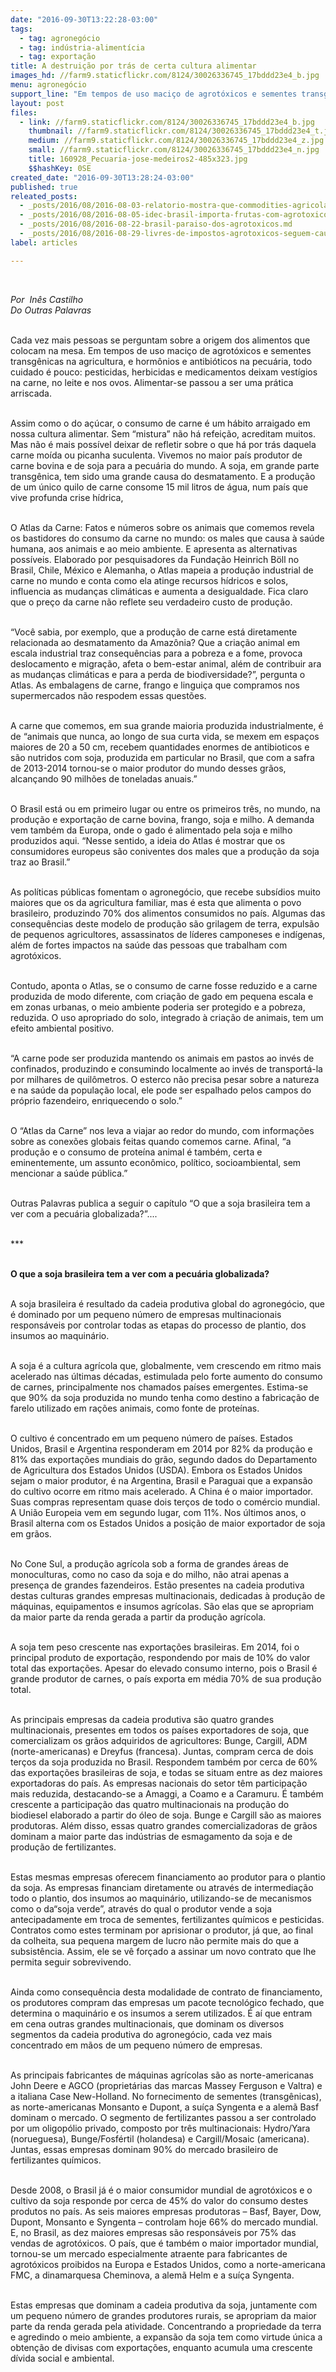 ```yaml
---
date: "2016-09-30T13:22:28-03:00"
tags:
  - tag: agronegócio
  - tag: indústria-alimentícia
  - tag: exportação
title: A destruição por trás de certa cultura alimentar
images_hd: //farm9.staticflickr.com/8124/30026336745_17bddd23e4_b.jpg
menu: agronegócio
support_line: "Em tempos de uso maciço de agrotóxicos e sementes transgênicas na agricultura, e hormônios e antibióticos na pecuária, todo cuidado é pouco."
layout: post
files:
  - link: //farm9.staticflickr.com/8124/30026336745_17bddd23e4_b.jpg
    thumbnail: //farm9.staticflickr.com/8124/30026336745_17bddd23e4_t.jpg
    medium: //farm9.staticflickr.com/8124/30026336745_17bddd23e4_z.jpg
    small: //farm9.staticflickr.com/8124/30026336745_17bddd23e4_n.jpg
    title: 160928_Pecuaria-jose-medeiros2-485x323.jpg
    $$hashKey: 0SE
created_date: "2016-09-30T13:28:24-03:00"
published: true
releated_posts:
  - _posts/2016/08/2016-08-03-relatorio-mostra-que-commodities-agricolas-sao-responsaveis-por-mais-de-um-terco-do-desmatamento-tropical-ao-ano.md
  - _posts/2016/08/2016-08-05-idec-brasil-importa-frutas-com-agrotoxicos-ilegais.md
  - _posts/2016/08/2016-08-22-brasil-paraiso-dos-agrotoxicos.md
  - _posts/2016/08/2016-08-29-livres-de-impostos-agrotoxicos-seguem-causando-cancer-malformacoes-e-mortes.md
label: articles

---
```

<p>&nbsp;</p>

<p><em>Por&nbsp; In&ecirc;s Castilho<br />
Do Outras Palavras</em></p>

<p><br />
Cada vez mais pessoas se perguntam sobre a origem dos alimentos que colocam na mesa. Em tempos de uso maci&ccedil;o de agrot&oacute;xicos e sementes transg&ecirc;nicas na agricultura, e horm&ocirc;nios e antibi&oacute;ticos na pecu&aacute;ria, todo cuidado &eacute; pouco: pesticidas, herbicidas e medicamentos deixam vest&iacute;gios na carne, no leite e nos ovos. Alimentar-se passou a ser uma pr&aacute;tica arriscada.</p>

<p><br />
Assim como o do a&ccedil;&uacute;car, o consumo de carne &eacute; um h&aacute;bito arraigado em nossa cultura alimentar. Sem &ldquo;mistura&rdquo; n&atilde;o h&aacute; refei&ccedil;&atilde;o, acreditam muitos. Mas n&atilde;o &eacute; mais poss&iacute;vel deixar de refletir sobre o que h&aacute; por tr&aacute;s daquela carne mo&iacute;da ou picanha suculenta. Vivemos no maior pa&iacute;s produtor de carne bovina e de soja para a pecu&aacute;ria do mundo. A soja, em grande parte transg&ecirc;nica, tem sido uma grande causa do desmatamento. E a produ&ccedil;&atilde;o de um &uacute;nico quilo de carne consome 15 mil litros de &aacute;gua, num pa&iacute;s que vive profunda crise h&iacute;drica,</p>

<p><br />
O Atlas da Carne: Fatos e n&uacute;meros sobre os animais que comemos revela os bastidores do consumo da carne no mundo: os males que causa &agrave; sa&uacute;de humana, aos animais e ao meio ambiente. E apresenta as alternativas poss&iacute;veis. Elaborado por pesquisadores da Funda&ccedil;&atilde;o Heinrich B&ouml;ll no Brasil, Chile, M&eacute;xico e Alemanha, o Atlas mapeia a produ&ccedil;&atilde;o industrial de carne no mundo e conta como ela atinge recursos h&iacute;dricos e solos, influencia as mudan&ccedil;as clim&aacute;ticas e aumenta a desigualdade. Fica claro que o pre&ccedil;o da carne n&atilde;o reflete seu verdadeiro custo de produ&ccedil;&atilde;o.</p>

<p><br />
&ldquo;Voc&ecirc; sabia, por exemplo, que a produ&ccedil;&atilde;o de carne est&aacute; diretamente relacionada ao desmatamento da Amaz&ocirc;nia? Que a cria&ccedil;&atilde;o animal em escala industrial traz consequ&ecirc;ncias para a pobreza e a fome, provoca deslocamento e migra&ccedil;&atilde;o, afeta o bem-estar animal, al&eacute;m de contribuir ara as mudan&ccedil;as clim&aacute;ticas e para a perda de biodiversidade?&rdquo;, pergunta o Atlas. As embalagens de carne, frango e lingui&ccedil;a que compramos nos supermercados n&atilde;o respodem essas quest&otilde;es.</p>

<p><br />
A carne que comemos, em sua grande maioria produzida industrialmente, &eacute; de &ldquo;animais que nunca, ao longo de sua curta vida, se mexem em espa&ccedil;os maiores de 20 a 50 cm, recebem quantidades enormes de antibioticos e s&atilde;o nutridos com soja, produzida em particular no Brasil, que com a safra de 2013-2014 tornou-se o maior produtor do mundo desses gr&atilde;os, alcan&ccedil;ando 90 milh&otilde;es de toneladas anuais.&rdquo;</p>

<p><br />
O Brasil est&aacute; ou em primeiro lugar ou entre os primeiros tr&ecirc;s, no mundo, na produ&ccedil;&atilde;o e exporta&ccedil;&atilde;o de carne bovina, frango, soja e milho. A demanda vem tamb&eacute;m da Europa, onde o gado &eacute; alimentado pela soja e milho produzidos aqui. &ldquo;Nesse sentido, a ideia do Atlas &eacute; mostrar que os consumidores europeus s&atilde;o coniventes dos males que a produ&ccedil;&atilde;o da soja traz ao Brasil.&rdquo;</p>

<p><br />
As pol&iacute;ticas p&uacute;blicas fomentam o agroneg&oacute;cio, que recebe subs&iacute;dios muito maiores que os da agricultura familiar, mas &eacute; esta que alimenta o povo brasileiro, produzindo 70% dos alimentos consumidos no pa&iacute;s. Algumas das consequ&ecirc;ncias deste modelo de produ&ccedil;&atilde;o s&atilde;o grilagem de terra, expuls&atilde;o de pequenos agricultores, assassinatos de l&iacute;deres camponeses e ind&iacute;genas, al&eacute;m de fortes impactos na sa&uacute;de das pessoas que trabalham com agrot&oacute;xicos.</p>

<p><br />
Contudo, aponta o Atlas, se o consumo de carne fosse reduzido e a carne produzida de modo diferente, com cria&ccedil;&atilde;o de gado em pequena escala e em zonas urbanas, o meio ambiente poderia ser protegido e a pobreza, reduzida. O uso apropriado do solo, integrado &agrave; cria&ccedil;&atilde;o de animais, tem um efeito ambiental positivo.</p>

<p><br />
&ldquo;A carne pode ser produzida mantendo os animais em pastos ao inv&eacute;s de confinados, produzindo e consumindo localmente ao inv&eacute;s de transport&aacute;-la por milhares de quil&ocirc;metros. O esterco n&atilde;o precisa pesar sobre a natureza e na sa&uacute;de da popula&ccedil;&atilde;o local, ele pode ser espalhado pelos campos do pr&oacute;prio fazendeiro, enriquecendo o solo.&rdquo;</p>

<p><br />
O &ldquo;Atlas da Carne&rdquo; nos leva a viajar ao redor do mundo, com informa&ccedil;&otilde;es sobre as conex&otilde;es globais feitas quando comemos carne. Afinal, &ldquo;a produ&ccedil;&atilde;o e o consumo de prote&iacute;na animal &eacute; tamb&eacute;m, certa e eminentemente, um assunto econ&ocirc;mico, pol&iacute;tico, socioambiental, sem mencionar a sa&uacute;de p&uacute;blica.&rdquo;</p>

<p><br />
Outras Palavras publica a seguir o cap&iacute;tulo &ldquo;O que a soja brasileira tem a ver com a pecu&aacute;ria globalizada?&rdquo;....</p>

<p><br />
***</p>

<p><br />
<strong>O que a soja brasileira tem a ver com a pecu&aacute;ria globalizada?</strong></p>

<p><br />
A soja brasileira &eacute; resultado da cadeia produtiva global do agroneg&oacute;cio, que &eacute; dominado por um pequeno n&uacute;mero de empresas multinacionais respons&aacute;veis por controlar todas as etapas do processo de plantio, dos insumos ao maquin&aacute;rio.</p>

<p><br />
A soja &eacute; a cultura agr&iacute;cola que, globalmente, vem crescendo em ritmo mais acelerado nas &uacute;ltimas d&eacute;cadas, estimulada pelo forte aumento do consumo de carnes, principalmente nos chamados pa&iacute;ses emergentes. Estima-se que 90% da soja produzida no mundo tenha como destino a fabrica&ccedil;&atilde;o de farelo utilizado em ra&ccedil;&otilde;es animais, como fonte de prote&iacute;nas.</p>

<p><br />
O cultivo &eacute; concentrado em um pequeno n&uacute;mero de pa&iacute;ses. Estados Unidos, Brasil e Argentina responderam em 2014 por 82% da produ&ccedil;&atilde;o e 81% das exporta&ccedil;&otilde;es mundiais do gr&atilde;o, segundo dados do Departamento de Agricultura dos Estados Unidos (USDA). Embora os Estados Unidos sejam o maior produtor, &eacute; na Argentina, Brasil e Paraguai que a expans&atilde;o do cultivo ocorre em ritmo mais acelerado. A China &eacute; o maior importador. Suas compras representam quase dois ter&ccedil;os de todo o com&eacute;rcio mundial. A Uni&atilde;o Europeia vem em segundo lugar, com 11%. Nos &uacute;ltimos anos, o Brasil alterna com os Estados Unidos a posi&ccedil;&atilde;o de maior exportador de soja em gr&atilde;os.</p>

<p><br />
No Cone Sul, a produ&ccedil;&atilde;o agr&iacute;cola sob a forma de grandes &aacute;reas de monoculturas, como no caso da soja e do milho, n&atilde;o atrai apenas a presen&ccedil;a de grandes fazendeiros. Est&atilde;o presentes na cadeia produtiva destas culturas grandes empresas multinacionais, dedicadas &agrave; produ&ccedil;&atilde;o de m&aacute;quinas, equipamentos e insumos agr&iacute;colas. S&atilde;o elas que se apropriam da maior parte da renda gerada a partir da produ&ccedil;&atilde;o agr&iacute;cola.</p>

<p><br />
A soja tem peso crescente nas exporta&ccedil;&otilde;es brasileiras. Em 2014, foi o principal produto de exporta&ccedil;&atilde;o, respondendo por mais de 10% do valor total das exporta&ccedil;&otilde;es. Apesar do elevado consumo interno, pois o Brasil &eacute; grande produtor de carnes, o pa&iacute;s exporta em m&eacute;dia 70% de sua produ&ccedil;&atilde;o total.</p>

<p><br />
As principais empresas da cadeia produtiva s&atilde;o quatro grandes multinacionais, presentes em todos os pa&iacute;ses exportadores de soja, que comercializam os gr&atilde;os adquiridos de agricultores: Bunge, Cargill, ADM (norte-americanas) e Dreyfus (francesa). Juntas, compram cerca de dois ter&ccedil;os da soja produzida no Brasil. Respondem tamb&eacute;m por cerca de 60% das exporta&ccedil;&otilde;es brasileiras de soja, e todas se situam entre as dez maiores exportadoras do pa&iacute;s. As empresas nacionais do setor t&ecirc;m participa&ccedil;&atilde;o mais reduzida, destacando-se a Amaggi, a Coamo e a Caramuru. &Eacute; tamb&eacute;m crescente a participa&ccedil;&atilde;o das quatro multinacionais na produ&ccedil;&atilde;o do biodiesel elaborado a partir do &oacute;leo de soja. Bunge e Cargill s&atilde;o as maiores produtoras. Al&eacute;m disso, essas quatro grandes comercializadoras de gr&atilde;os dominam a maior parte das ind&uacute;strias de esmagamento da soja e de produ&ccedil;&atilde;o de fertilizantes.</p>

<p><br />
Estas mesmas empresas oferecem financiamento ao produtor para o plantio da soja. As empresas financiam diretamente ou atrav&eacute;s de intermedia&ccedil;&atilde;o todo o plantio, dos insumos ao maquin&aacute;rio, utilizando-se de mecanismos como o da&ldquo;soja verde&rdquo;, atrav&eacute;s do qual o produtor vende a soja antecipadamente em troca de sementes, fertilizantes qu&iacute;micos e pesticidas. Contratos como estes terminam por aprisionar o produtor, j&aacute; que, ao final da colheita, sua pequena margem de lucro n&atilde;o permite mais do que a subsist&ecirc;ncia. Assim, ele se v&ecirc; for&ccedil;ado a assinar um novo contrato que lhe permita seguir sobrevivendo.</p>

<p><br />
Ainda como consequ&ecirc;ncia desta modalidade de contrato de financiamento, os produtores compram das empresas um pacote tecnol&oacute;gico fechado, que determina o maquin&aacute;rio e os insumos a serem utilizados. &Eacute; a&iacute; que entram em cena outras grandes multinacionais, que dominam os diversos segmentos da cadeia produtiva do agroneg&oacute;cio, cada vez mais concentrado em m&atilde;os de um pequeno n&uacute;mero de empresas.</p>

<p><br />
As principais fabricantes de m&aacute;quinas agr&iacute;colas s&atilde;o as norte-americanas John Deere e AGCO (propriet&aacute;rias das marcas Massey Ferguson e Valtra) e a italiana Case New-Holland. No fornecimento de sementes (transg&ecirc;nicas), as norte-americanas Monsanto e Dupont, a su&iacute;&ccedil;a Syngenta e a alem&atilde; Basf dominam o mercado. O segmento de fertilizantes passou a ser controlado por um oligop&oacute;lio privado, composto por tr&ecirc;s multinacionais: Hydro/Yara (norueguesa), Bunge/Fosf&eacute;rtil (holandesa) e Cargill/Mosaic (americana). Juntas, essas empresas dominam 90% do mercado brasileiro de fertilizantes qu&iacute;micos.</p>

<p><br />
Desde 2008, o Brasil j&aacute; &eacute; o maior consumidor mundial de agrot&oacute;xicos e o cultivo da soja responde por cerca de 45% do valor do consumo destes produtos no pa&iacute;s. As seis maiores empresas produtoras &ndash; Basf, Bayer, Dow, Dupont, Monsanto e Syngenta &ndash; controlam hoje 66% do mercado mundial. E, no Brasil, as dez maiores empresas s&atilde;o respons&aacute;veis por 75% das vendas de agrot&oacute;xicos. O pa&iacute;s, que &eacute; tamb&eacute;m o maior importador mundial, tornou-se um mercado especialmente atraente para fabricantes de agrot&oacute;xicos proibidos na Europa e Estados Unidos, como a norte-americana FMC, a dinamarquesa Cheminova, a alem&atilde; Helm e a su&iacute;&ccedil;a Syngenta.</p>

<p><br />
Estas empresas que dominam a cadeia produtiva da soja, juntamente com um pequeno n&uacute;mero de grandes produtores rurais, se apropriam da maior parte da renda gerada pela atividade. Concentrando a propriedade da terra e agredindo o meio ambiente, a expans&atilde;o da soja tem como virtude &uacute;nica a obten&ccedil;&atilde;o de divisas com exporta&ccedil;&otilde;es, enquanto acumula uma crescente d&iacute;vida social e ambiental.</p>
